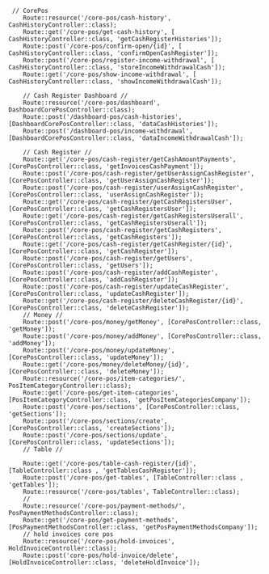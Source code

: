      // CorePos
        Route::resource('/core-pos/cash-history', CashHistoryController::class);
        Route::get('/core-pos/get-cash-history', [ CashHistoryController::class, 'getCashRegisterHistories']);
        Route::post('/core-pos/confirm-open/{id}', [ CashHistoryController::class, 'confirmOpenCashRegister']);
        Route::post('/core-pos/register-income-withdrawal', [ CashHistoryController::class, 'storeIncomeWithdrawalCash']);
        Route::get('/core-pos/show-income-withdrawal', [ CashHistoryController::class, 'showIncomeWithdrawalCash']);

        // Cash Register Dashboard //
        Route::resource('/core-pos/dashboard', DashboardCorePosController::class);
        Route::post('/dashboard-pos/cash-histories', [DashboardCorePosController::class, 'dataCashHistories']);
        Route::post('/dashboard-pos/income-withdrawal', [DashboardCorePosController::class, 'dataIncomeWithdrawalCash']);

        // Cash Register //
        Route::get('/core-pos/cash-register/getCashAmountPayments', [CorePosController::class, 'getInvoicesCashPayment']);
        Route::post('/core-pos/cash-register/getUserAssignCashRegister', [CorePosController::class, 'getUserAssignCashRegister']);
        Route::post('/core-pos/cash-register/userAssignCashRegister', [CorePosController::class, 'userAssignCashRegister']);
        Route::get('/core-pos/cash-register/getCashRegistersUser', [CorePosController::class, 'getCashRegistersUser']);
        Route::get('/core-pos/cash-register/getCashRegistersUserall', [CorePosController::class, 'getCashRegistersUserall']);
        Route::post('/core-pos/cash-register/getCashRegisters', [CorePosController::class, 'getCashRegisters']);
        Route::get('/core-pos/cash-register/getCashRegister/{id}', [CorePosController::class, 'getCashRegister']);
        Route::post('/core-pos/cash-register/getUsers', [CorePosController::class, 'getUsers']);
        Route::post('/core-pos/cash-register/addCashRegister', [CorePosController::class, 'addCashRegister']);
        Route::post('/core-pos/cash-register/updateCashRegister', [CorePosController::class, 'updateCashRegister']);
        Route::get('/core-pos/cash-register/deleteCashRegister/{id}', [CorePosController::class, 'deleteCashRegister']);
        // Money //
        Route::post('/core-pos/money/getMoney', [CorePosController::class, 'getMoney']);
        Route::post('/core-pos/money/addMoney', [CorePosController::class, 'addMoney']);
        Route::post('/core-pos/money/updateMoney', [CorePosController::class, 'updateMoney']);
        Route::get('/core-pos/money/deleteMoney/{id}', [CorePosController::class, 'deleteMoney']);
        Route::resource('/core-pos/item-categories/', PosItemCategoryController::class);
        Route::get('/core-pos/get-item-categories', [PosItemCategoryController::class, 'getPosItemCategoriesCompany']);
        Route::post('/core-pos/sections', [CorePosController::class, 'getSections']);
        Route::post('/core-pos/sections/create', [CorePosController::class, 'createSections']);
        Route::post('/core-pos/sections/update', [CorePosController::class, 'updateSections']);
        // Table //

        Route::get('/core-pos/table-cash-register/{id}', [TableController::class , 'getTablesCashRegister']);
        Route::post('/core-pos/get-tables', [TableController::class , 'getTables']);
        Route::resource('/core-pos/tables', TableController::class);
        //
        Route::resource('/core-pos/payment-methods/', PosPaymentMethodsController::class);
        Route::get('/core-pos/get-payment-methods', [PosPaymentMethodsController::class, 'getPosPaymentMethodsCompany']);
        // hold invoices core pos
        Route::resource('/core-pos/hold-invoices', HoldInvoiceController::class);
        Route::post('core-pos/hold-invoice/delete', [HoldInvoiceController::class, 'deleteHoldInvoice']);